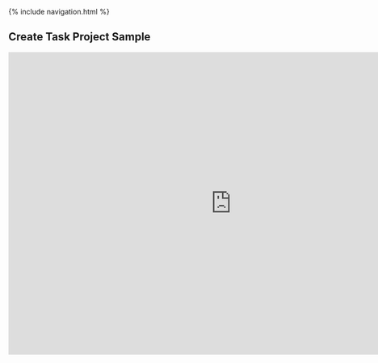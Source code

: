 {% include navigation.html %}
## Create Task Project Sample
<center><iframe frameborder="0" width="175%" height="600px" src="https://replit.com/@GabrielBoudreau/Create-Task-Project?lite=true"></iframe></center>
